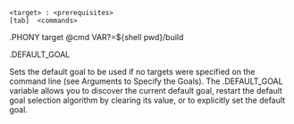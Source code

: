 ```
<target> : <prerequisites> 
[tab]  <commands>

```


.PHONY  target
@cmd
VAR?=${shell pwd}/build


.DEFAULT_GOAL


Sets the default goal to be used if no targets were specified on the command line (see Arguments to Specify the Goals). The .DEFAULT_GOAL variable allows you to discover the current default goal, restart the default goal selection algorithm by clearing its value, or to explicitly set the default goal. 
